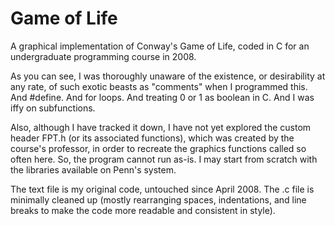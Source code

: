 # Game of Life

A graphical implementation of Conway's Game of Life, coded in C for an undergraduate programming course in 2008.

As you can see, I was thoroughly unaware of the existence, or desirability at any rate, of such exotic beasts as "comments" when I programmed this. And #define. And for loops. And treating 0 or 1 as boolean in C. And I was iffy on subfunctions.

Also, although I have tracked it down, I have not yet explored the custom header FPT.h (or its associated functions), which was created by the course's professor, in order to recreate the graphics functions called so often here. So, the program cannot run as-is. I may start from scratch with the libraries available on Penn's system.

The text file is my original code, untouched since April 2008. The .c file is minimally cleaned up (mostly rearranging spaces, indentations, and line breaks to make the code more readable and consistent in style).
